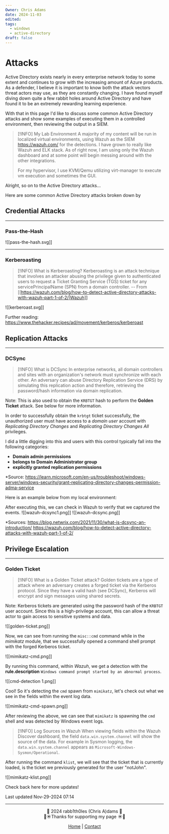 ```yaml
---
Owner: Chris Adams
date: 2024-11-03
edited: 
tags:
  - windows
  - active-directory
draft: false
---
```

# Attacks

Active Directory exists nearly in every enterprise network today to some extent and continues to grow with the increasing amount of Azure products. As a defender, I believe it is important to know both the attack vectors threat actors may use, as they are constantly changing. I have found myself diving down quite a few rabbit holes around Active Directory and have found it to be an extremely rewarding learning experience. 

With that in this page I'd like to discuss some common Active Directory attacks and show some examples of executing them in a controlled environment, then reviewing the output in a SIEM. 


> [!INFO] My Lab Environment
> A majority of my content will be run in localized virtual environments, using Wazuh as the SIEM https://wazuh.com/ for the detections. I have grown to really like Wazuh and ELK stack. As of right now, I am using only the Wazuh dashboard and at some point will begin messing around with the other integrations.
> 
> For my hypervisor, I use KVM/Qemu utilizing virt-manager to execute vm execution and sometimes the GUI.

Alright, so on to the Active Directory attacks...


Here are some common Active Directory attacks broken down by 
## Credential Attacks
---
### Pass-the-Hash

![[pass-the-hash.svg]]


---
### Kerberoasting

> [!INFO] What is Kerberoasting?
> Kerberoasting is an attack technique that involves an attacker abusing the privilege given to authenticated users to request a Ticket Granting Service (TGS) ticket for any servicePrincipalName (SPN) from a domain controller. -- From [[https://wazuh.com/blog/how-to-detect-active-directory-attacks-with-wazuh-part-1-of-2/|Wazuh]]
> 

![[kerberoast.svg]]

Further reading: https://www.thehacker.recipes/ad/movement/kerberos/kerberoast
## Replication Attacks
---
### DCSync

> [!INFO] What is DCSync
> In enterprise networks, all domain controllers and sites with an organization's network must synchronize with each other. An adversary can abuse Directory Replication Service (DRS) by simulating this replication action and therefore, retrieving the password/hash information via domain replication.

Note: This is also used to obtain the `KRBTGT` hash to perform the **Golden Ticket** attack. See below for more information.

In order to successfully obtain the `krbtgt` ticket successfully, the unauthorized user must have access to a *domain user* account with *Replicating Directory Changes* and *Replicating Directory Changes All* privileges. 

I did a little digging into this and users with this control typically fall into the following categories:

* **Domain admin permissions**
* **belongs to Domain Administrator group**
* **explicitly granted replication permissions**

*Source: https://learn.microsoft.com/en-us/troubleshoot/windows-server/windows-security/grant-replicating-directory-changes-permission-adma-service

Here is an example below from my local environment:

After executing this, we can check in Wazuh to verify that we captured the events. 
![[wazuh-dcsync1.png]]
![[wazuh-dcsync.png]]


*Sources: https://blog.netwrix.com/2021/11/30/what-is-dcsync-an-introduction/
https://wazuh.com/blog/how-to-detect-active-directory-attacks-with-wazuh-part-1-of-2/


## Privilege Escalation
---
### Golden Ticket


> [!INFO] What is a Golden Ticket attack?
> Golden tickets are a type of attack where an adversary creates a forged ticket via the Kerberos protocol. Since they have a valid hash (see DCSync), Kerberos will encrypt and sign messages using shared secrets.

Note: Kerberos tickets are generated using the password hash of the `KRBTGT` user account. Since this is a high-privilege account, this can allow a threat actor to gain access to sensitive systems and data.

![[golden-ticket.png]]

Now, we can see from running the `misc::cmd` command while in the *mimikatz* module, that we successfully opened a command shell prompt with the forged Kerberos ticket.

![[mimikatz-cmd.png]]

By running this command, within *Wazuh*, we get a detection with the **rule.description** `Windows command prompt started by an abnormal process`.

![[cmd-detection 1.png]]

Cool! So it's detecting the `cmd` spawn from `mimikatz`, let's check out what we see in the fields within the event log data.

![[mimikatz-cmd-spawn.png]]

After reviewing the above, we can see that `mimikatz` is spawning the `cmd` shell and was detected by Windows event logs. 


> [!INFO] Log Sources in Wazuh
> When viewing fields within the Wazuh Discover dashboard, the field `data.win.system.channel` will show the source of the data. For example in Sysmon logging, the `data.win.system.channel` appears as `Microsoft-Windows-Sysmon/Operational`.


After running the command `klist`, we will see that the ticket that is currently loaded, is the ticket we previously generated for the user "notJohn".

![[mimikatz-klist.png]]

Check back here for more updates!

Last updated Nov-29-2024 07:14

---

<div style="text-align: center;">
	<div class="gradient-text">👾 2024 rabb1th0les (Chris A)dams 👾</div> 
	🌴☀Thanks for supporting my page ☀🌴
	<nav>
		<ul style="list-style: none; padding: 0;">
			<div style="text-align: center;">
				<li><a href="index.html">Home</a> | <a href="Contact.html">Contact</a></li>
			</div>
		</ul>
	</nav>	
</div>